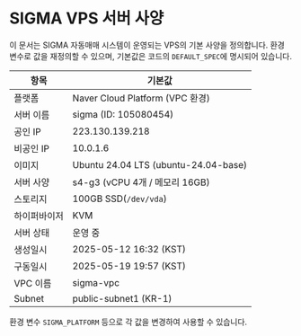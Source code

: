 # SIGMA VPS 서버 사양

이 문서는 SIGMA 자동매매 시스템이 운영되는 VPS의 기본 사양을 정의합니다. 환경 변수로 값을 재정의할 수 있으며, 기본값은 코드의 `DEFAULT_SPEC`에 명시되어 있습니다.

| 항목 | 기본값 |
| --- | --- |
| 플랫폼 | Naver Cloud Platform (VPC 환경) |
| 서버 이름 | sigma (ID: 105080454) |
| 공인 IP | 223.130.139.218 |
| 비공인 IP | 10.0.1.6 |
| 이미지 | Ubuntu 24.04 LTS (ubuntu-24.04-base) |
| 서버 사양 | s4-g3 (vCPU 4개 / 메모리 16GB) |
| 스토리지 | 100GB SSD(`/dev/vda`) |
| 하이퍼바이저 | KVM |
| 서버 상태 | 운영 중 |
| 생성일시 | 2025-05-12 16:32 (KST) |
| 구동일시 | 2025-05-19 19:57 (KST) |
| VPC 이름 | sigma-vpc |
| Subnet | public-subnet1 (KR-1) |

환경 변수 `SIGMA_PLATFORM` 등으로 각 값을 변경하여 사용할 수 있습니다.
